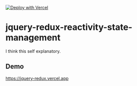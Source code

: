 [![Deploy with Vercel](https://vercel.com/button)](https://vercel.com/new/clone?repository-url=https%3A%2F%2Fgithub.com%2Fsonyarianto%2Fjquery-redux-reactivity-state-management)
# jquery-redux-reactivity-state-management

I think this self explanatory.

## Demo

https://jquery-redux.vercel.app
